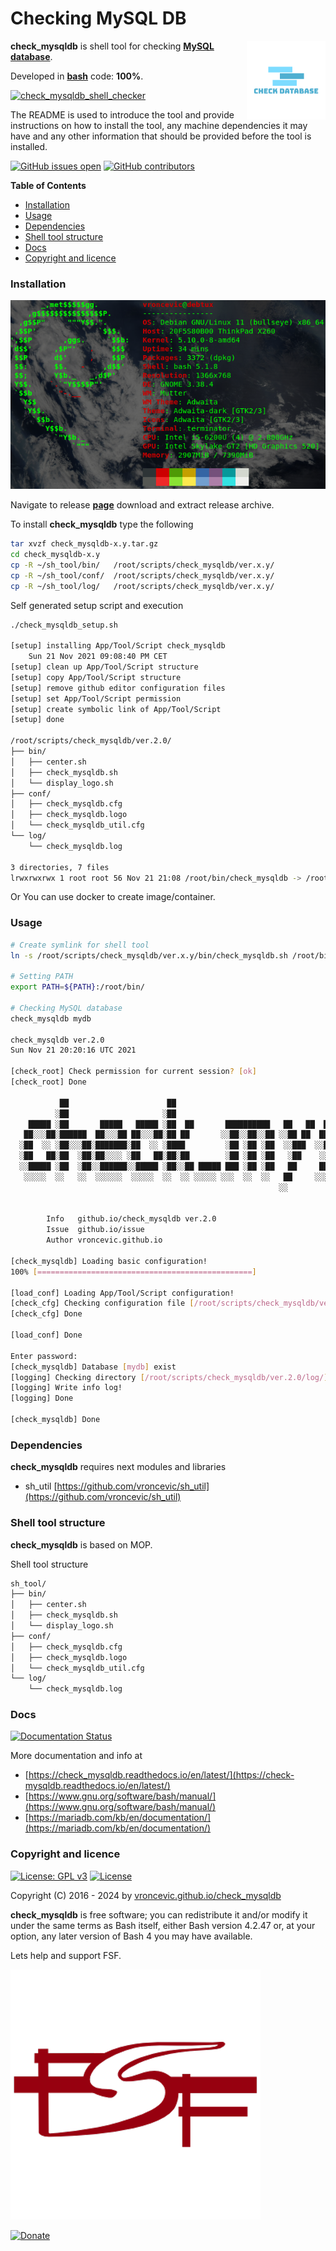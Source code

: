 # Checking MySQL DB

<img align="right" src="https://raw.githubusercontent.com/vroncevic/check_mysqldb/dev/docs/check_mysqldb_logo.png" width="25%">

**check_mysqldb** is shell tool for checking **[MySQL database](https://mariadb.org/)**.

Developed in **[bash](https://en.wikipedia.org/wiki/Bash_(Unix_shell))** code: **100%**.

[![check_mysqldb_shell_checker](https://github.com/vroncevic/check_mysqldb/actions/workflows/check_mysqldb_shell_checker.yml/badge.svg)](https://github.com/vroncevic/check_mysqldb/actions/workflows/check_mysqldb_shell_checker.yml)

The README is used to introduce the tool and provide instructions on
how to install the tool, any machine dependencies it may have and any
other information that should be provided before the tool is installed.

[![GitHub issues open](https://img.shields.io/github/issues/vroncevic/check_mysqldb.svg)](https://github.com/vroncevic/check_mysqldb/issues) [![GitHub contributors](https://img.shields.io/github/contributors/vroncevic/check_mysqldb.svg)](https://github.com/vroncevic/check_mysqldb/graphs/contributors)

<!-- START doctoc generated TOC please keep comment here to allow auto update -->
<!-- DON'T EDIT THIS SECTION, INSTEAD RE-RUN doctoc TO UPDATE -->
**Table of Contents**

- [Installation](#installation)
- [Usage](#usage)
- [Dependencies](#dependencies)
- [Shell tool structure](#shell-tool-structure)
- [Docs](#docs)
- [Copyright and licence](#copyright-and-licence)

<!-- END doctoc generated TOC please keep comment here to allow auto update -->

### Installation

![Debian Linux OS](https://raw.githubusercontent.com/vroncevic/check_mysqldb/dev/docs/debtux.png)

Navigate to release **[page](https://github.com/vroncevic/check_mysqldb/releases)** download and extract release archive.

To install **check_mysqldb** type the following

```bash
tar xvzf check_mysqldb-x.y.tar.gz
cd check_mysqldb-x.y
cp -R ~/sh_tool/bin/   /root/scripts/check_mysqldb/ver.x.y/
cp -R ~/sh_tool/conf/  /root/scripts/check_mysqldb/ver.x.y/
cp -R ~/sh_tool/log/   /root/scripts/check_mysqldb/ver.x.y/
```

Self generated setup script and execution

```bash
./check_mysqldb_setup.sh 

[setup] installing App/Tool/Script check_mysqldb
	Sun 21 Nov 2021 09:08:40 PM CET
[setup] clean up App/Tool/Script structure
[setup] copy App/Tool/Script structure
[setup] remove github editor configuration files
[setup] set App/Tool/Script permission
[setup] create symbolic link of App/Tool/Script
[setup] done

/root/scripts/check_mysqldb/ver.2.0/
├── bin/
│   ├── center.sh
│   ├── check_mysqldb.sh
│   └── display_logo.sh
├── conf/
│   ├── check_mysqldb.cfg
│   ├── check_mysqldb.logo
│   └── check_mysqldb_util.cfg
└── log/
    └── check_mysqldb.log

3 directories, 7 files
lrwxrwxrwx 1 root root 56 Nov 21 21:08 /root/bin/check_mysqldb -> /root/scripts/check_mysqldb/ver.2.0/bin/check_mysqldb.sh
```

Or You can use docker to create image/container.

### Usage

```bash
# Create symlink for shell tool
ln -s /root/scripts/check_mysqldb/ver.x.y/bin/check_mysqldb.sh /root/bin/check_mysqldb

# Setting PATH
export PATH=${PATH}:/root/bin/

# Checking MySQL database
check_mysqldb mydb

check_mysqldb ver.2.0
Sun Nov 21 20:20:16 UTC 2021

[check_root] Check permission for current session? [ok]
[check_root] Done
                                                                                                          
           ██                      ██                                                 ██      ██ ██       
          ░██                     ░██                                                ░██     ░██░██       
    █████ ░██       █████   █████ ░██  ██       ██████████   ██   ██  ██████  ████   ░██     ░██░██       
   ██░░░██░██████  ██░░░██ ██░░░██░██ ██       ░░██░░██░░██ ░░██ ██  ██░░░░  ██░░██  ░██  ██████░██████   
  ░██  ░░ ░██░░░██░███████░██  ░░ ░████         ░██ ░██ ░██  ░░███  ░░█████ ░██ ░██  ░██ ██░░░██░██░░░██  
  ░██   ██░██  ░██░██░░░░ ░██   ██░██░██        ░██ ░██ ░██   ░██    ░░░░░██░░█████  ░██░██  ░██░██  ░██  
  ░░█████ ░██  ░██░░██████░░█████ ░██░░██ █████ ███ ░██ ░██   ██     ██████  ░░░░██  ███░░██████░██████   
   ░░░░░  ░░   ░░  ░░░░░░  ░░░░░  ░░  ░░ ░░░░░ ░░░  ░░  ░░   ██     ░░░░░░      ░███░░░  ░░░░░░ ░░░░░     
                                                            ░░                  ░░░                       
                                                                                                          
	                                                                     
		Info   github.io/check_mysqldb ver.2.0 
		Issue  github.io/issue
		Author vroncevic.github.io

[check_mysqldb] Loading basic configuration!
100% [================================================]

[load_conf] Loading App/Tool/Script configuration!
[check_cfg] Checking configuration file [/root/scripts/check_mysqldb/ver.2.0/conf/check_mysqldb.cfg] [ok]
[check_cfg] Done

[load_conf] Done

Enter password: 
[check_mysqldb] Database [mydb] exist
[logging] Checking directory [/root/scripts/check_mysqldb/ver.2.0/log/]? [ok]
[logging] Write info log!
[logging] Done

[check_mysqldb] Done
```

### Dependencies

**check_mysqldb** requires next modules and libraries
* sh_util [https://github.com/vroncevic/sh_util](https://github.com/vroncevic/sh_util)

### Shell tool structure

**check_mysqldb** is based on MOP.

Shell tool structure

```bash
sh_tool/
├── bin/
│   ├── center.sh
│   ├── check_mysqldb.sh
│   └── display_logo.sh
├── conf/
│   ├── check_mysqldb.cfg
│   ├── check_mysqldb.logo
│   └── check_mysqldb_util.cfg
└── log/
    └── check_mysqldb.log
```

### Docs

[![Documentation Status](https://readthedocs.org/projects/check_mysqldb/badge/?version=latest)](https://check-mysqldb.readthedocs.io/projects/check_mysqldb/en/latest/?badge=latest)

More documentation and info at
* [https://check_mysqldb.readthedocs.io/en/latest/](https://check-mysqldb.readthedocs.io/en/latest/)
* [https://www.gnu.org/software/bash/manual/](https://www.gnu.org/software/bash/manual/)
* [https://mariadb.com/kb/en/documentation/](https://mariadb.com/kb/en/documentation/)

### Copyright and licence

[![License: GPL v3](https://img.shields.io/badge/License-GPLv3-blue.svg)](https://www.gnu.org/licenses/gpl-3.0) [![License](https://img.shields.io/badge/License-Apache%202.0-blue.svg)](https://opensource.org/licenses/Apache-2.0)

Copyright (C) 2016 - 2024 by [vroncevic.github.io/check_mysqldb](https://vroncevic.github.io/check_mysqldb)

**check_mysqldb** is free software; you can redistribute it and/or modify
it under the same terms as Bash itself, either Bash version 4.2.47 or,
at your option, any later version of Bash 4 you may have available.

Lets help and support FSF.

[![Free Software Foundation](https://raw.githubusercontent.com/vroncevic/check_mysqldb/dev/docs/fsf-logo_1.png)](https://my.fsf.org/)

[![Donate](https://www.paypalobjects.com/en_US/i/btn/btn_donateCC_LG.gif)](https://my.fsf.org/donate/)
